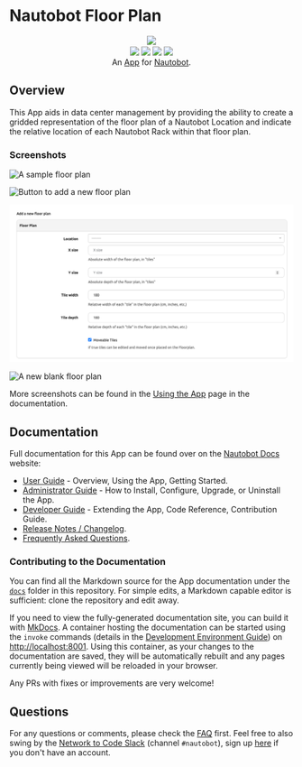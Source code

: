 # Nautobot Floor Plan

<p align="center">
  <img src="https://raw.githubusercontent.com/nautobot/nautobot-plugin-floor-plan/develop/docs/images/icon-nautobot-floor-plan.png" class="logo" height="200px">
  <br>
  <a href="https://github.com/nautobot/nautobot-plugin-floor-plan/actions"><img src="https://github.com/nautobot/nautobot-plugin-floor-plan/actions/workflows/ci.yml/badge.svg?branch=main"></a>
  <a href="https://docs.nautobot.com/projects/nautobot-floor-plan/en/latest"><img src="https://readthedocs.org/projects/nautobot-plugin-floor-plan/badge/"></a>
  <a href="https://pypi.org/project/nautobot-floor-plan/"><img src="https://img.shields.io/pypi/v/nautobot-floor-plan"></a>
  <a href="https://pypi.org/project/nautobot-floor-plan/"><img src="https://img.shields.io/pypi/dm/nautobot-floor-plan"></a>
  <br>
  An <a href="https://www.networktocode.com/nautobot/apps/">App</a> for <a href="https://nautobot.com/">Nautobot</a>.
</p>

## Overview

This App aids in data center management by providing the ability to create a gridded representation of the floor plan of a Nautobot Location and indicate the relative location of each Nautobot Rack within that floor plan.

### Screenshots

![A sample floor plan](https://raw.githubusercontent.com/nautobot/nautobot-plugin-floor-plan/develop/docs/images/floor-plan-populated.png)

![Button to add a new floor plan](https://raw.githubusercontent.com/nautobot/nautobot-plugin-floor-plan/develop/docs/images/add-floor-plan-button.png)

![Form to define a new floor plan](https://raw.githubusercontent.com/nautobot/nautobot-plugin-floor-plan/develop/docs/images/add-floor-plan-form.png)

![A new blank floor plan](https://raw.githubusercontent.com/nautobot/nautobot-plugin-floor-plan/develop/docs/images/floor-plan-empty.png)

More screenshots can be found in the [Using the App](https://docs.nautobot.com/projects/nautobot-floor-plan/en/latest/user/app_use_cases/) page in the documentation.

## Documentation

Full documentation for this App can be found over on the [Nautobot Docs](https://docs.nautobot.com) website:

- [User Guide](https://docs.nautobot.com/projects/nautobot-floor-plan/en/latest/user/app_overview/) - Overview, Using the App, Getting Started.
- [Administrator Guide](https://docs.nautobot.com/projects/nautobot-floor-plan/en/latest/admin/install/) - How to Install, Configure, Upgrade, or Uninstall the App.
- [Developer Guide](https://docs.nautobot.com/projects/nautobot-floor-plan/en/latest/dev/contributing/) - Extending the App, Code Reference, Contribution Guide.
- [Release Notes / Changelog](https://docs.nautobot.com/projects/nautobot-floor-plan/en/latest/admin/release_notes/).
- [Frequently Asked Questions](https://docs.nautobot.com/projects/nautobot-floor-plan/en/latest/user/faq/).

### Contributing to the Documentation

You can find all the Markdown source for the App documentation under the [`docs`](https://github.com/nautobot/nautobot-plugin-floor-plan/tree/develop/docs) folder in this repository. For simple edits, a Markdown capable editor is sufficient: clone the repository and edit away.

If you need to view the fully-generated documentation site, you can build it with [MkDocs](https://www.mkdocs.org/). A container hosting the documentation can be started using the `invoke` commands (details in the [Development Environment Guide](https://docs.nautobot.com/projects/nautobot-floor-plan/en/latest/dev/dev_environment/#docker-development-environment)) on [http://localhost:8001](http://localhost:8001). Using this container, as your changes to the documentation are saved, they will be automatically rebuilt and any pages currently being viewed will be reloaded in your browser.

Any PRs with fixes or improvements are very welcome!

## Questions

For any questions or comments, please check the [FAQ](https://docs.nautobot.com/projects/nautobot-floor-plan/en/latest/user/faq/) first. Feel free to also swing by the [Network to Code Slack](https://networktocode.slack.com/) (channel `#nautobot`), sign up [here](http://slack.networktocode.com/) if you don't have an account.
